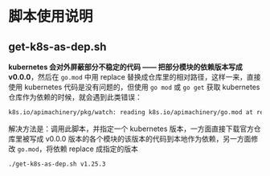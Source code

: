 # 脚本使用说明

## get-k8s-as-dep.sh

**kubernetes 会对外屏蔽部分不稳定的代码 —— 把部分模块的依赖版本写成 v0.0.0**，然后在 `go.mod` 中用 replace 替换成仓库里的相对路径，这样一来，直接使用 kubernetes 代码是没有问题的，但使用 `go mod` 或 `go get` 获取 kubernetes 仓库作为依赖的时候，就会遇到此类错误：

```bash
k8s.io/apimachinery/pkg/watch: reading k8s.io/apimachinery/go.mod at revision v0.0.0: unknown revision v0.0.0
```

解决方法是：调用此脚本，并指定一个 kubernetes 版本，一方面直接下载官方仓库里被写成 v0.0.0 版本的各个模块的该版本的代码到本地作为依赖，另一方面修改 `go.mod`，将依赖 replace 成指定的版本

```bash
./get-k8s-as-dep.sh v1.25.3
```